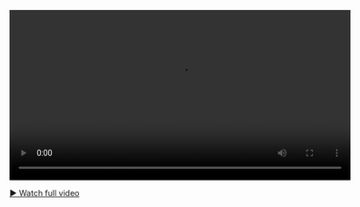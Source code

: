 <video src="https://github.com/AntoineJamann/Animations/blob/main/Wave_propagation.mp4?raw=true" 
       controls 
       width="600">
  Your browser does not support the video tag.
</video>

[▶️ Watch full video](https://github.com/AntoineJamann/Animations/raw/main/Wave_propagation.mp4)


